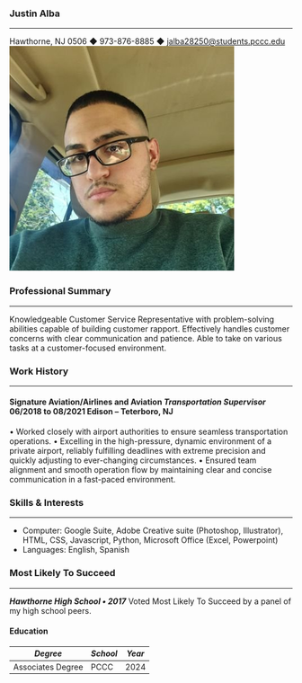 ### Justin Alba
---
Hawthorne, NJ 0506 ◆ 973-876-8885 ◆ jalba28250@students.pccc.edu
![avatar](0Pek9v0-_400x400(2).jpg)
### Professional Summary
<hr>

Knowledgeable Customer Service Representative with problem-solving abilities capable of building
customer rapport. Effectively handles customer concerns with clear communication and patience. Able to
take on various tasks at a customer-focused environment.

### Work History

<hr>

#### Signature Aviation/Airlines and Aviation *Transportation Supervisor*   06/2018 to 08/2021 Edison – Teterboro, NJ
•⁠  Worked closely with airport authorities to ensure seamless transportation operations.
•⁠  Excelling in the high-pressure, dynamic environment of a private airport, reliably fulfilling deadlines with extreme precision and quickly adjusting to ever-changing circumstances.
•⁠  ⁠Ensured team alignment and smooth operation flow by maintaining clear and concise communication in a fast-paced environment.


### Skills & Interests

<hr>

* Computer: Google Suite, Adobe Creative suite (Photoshop, Illustrator), HTML, CSS, Javascript, Python, Microsoft Office (Excel, Powerpoint)
* Languages: English, Spanish


### Most Likely To Succeed
<hr>

***Hawthorne High School • 2017***
Voted Most Likely To Succeed by a panel of my high school peers.


#### Education

| *Degree*        |*School*  | *Year*  |
| ----------------- | ---------- | -------- |
| Associates Degree | PCCC       | 2024    |